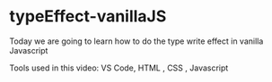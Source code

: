 # typeEffect-vanillaJS

Today we are going to learn how to do the type write effect in vanilla Javascript

Tools used in this video: VS Code, HTML , CSS , Javascript